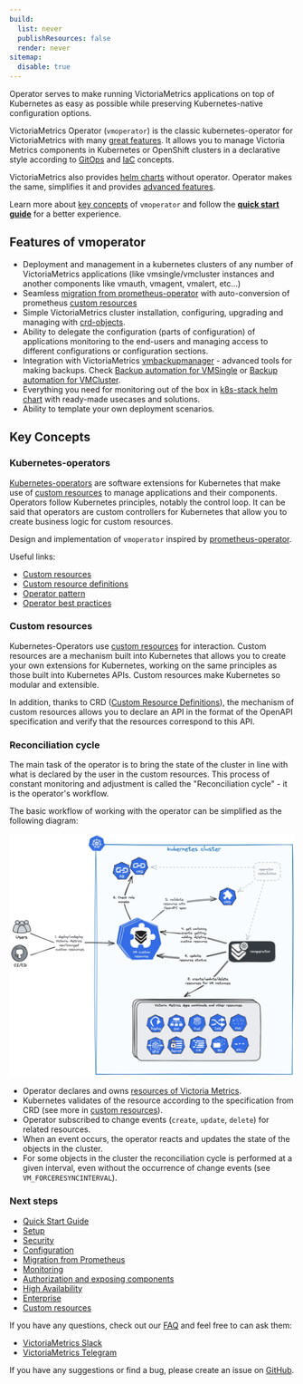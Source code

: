 ```yaml
---
build:
  list: never
  publishResources: false
  render: never
sitemap:
  disable: true
---
```

Operator serves to make running VictoriaMetrics applications on top of Kubernetes as easy as possible while preserving Kubernetes-native configuration options.

VictoriaMetrics Operator (`vmoperator`) is the classic kubernetes-operator for VictoriaMetrics with many [great features](https://docs.victoriametrics.com/operator/#features-of-vmoperator).
It allows you to manage Victoria Metrics components in Kubernetes or OpenShift clusters
in a declarative style according to [GitOps](https://www.redhat.com/en/topics/devops/what-is-gitops)
and [IaC](https://en.wikipedia.org/wiki/Infrastructure_as_code) concepts.

VictoriaMetrics also provides [helm charts](https://docs.victoriametrics.com/helm/) without operator.
Operator makes the same, simplifies it and provides [advanced features](https://docs.victoriametrics.com/operator/#features-of-vmoperator).

Learn more about [key concepts](https://docs.victoriametrics.com/operator/#key-concepts) of `vmoperator` and follow the **[quick start guide](https://docs.victoriametrics.com/operator/quick-start/)** for a better experience.

## Features of vmoperator

- Deployment and management in a kubernetes clusters of any number of VictoriaMetrics applications (like vmsingle/vmcluster instances and another components like vmauth, vmagent, vmalert, etc...)
- Seamless [migration from prometheus-operator](https://docs.victoriametrics.com/operator/integrations/prometheus/) with auto-conversion of prometheus [custom resources](https://docs.victoriametrics.com/operator/resources/)
- Simple VictoriaMetrics cluster installation, configuring, upgrading and managing with [crd-objects](https://docs.victoriametrics.com/operator/resources/).
- Ability to delegate the configuration (parts of configuration) of applications monitoring to the end-users and managing access to different configurations or configuration sections.
- Integration with VictoriaMetrics [vmbackupmanager](https://docs.victoriametrics.com/victoriametrics/vmbackupmanager/) - advanced tools for making backups. Check [Backup automation for VMSingle](https://docs.victoriametrics.com/operator/resources/vmsingle/#backup-automation) or [Backup automation for VMCluster](https://docs.victoriametrics.com/operator/resources/vmcluster/#backup-automation).
- Everything you need for monitoring out of the box in [k8s-stack helm chart](https://docs.victoriametrics.com/helm/victoriametrics-k8s-stack/) with ready-made usecases and solutions.
- Ability to template your own deployment scenarios.

## Key Concepts

### Kubernetes-operators

[Kubernetes-operators](https://kubernetes.io/docs/concepts/extend-kubernetes/operator/) are software extensions
for Kubernetes that make use of [custom resources](https://docs.victoriametrics.com/operator/resources/) to manage applications and their components.
Operators follow Kubernetes principles, notably the control loop.
It can be said that operators are custom controllers for Kubernetes that allow you to create business logic for custom resources.

Design and implementation of `vmoperator` inspired by [prometheus-operator](https://github.com/prometheus-operator/prometheus-operator).

Useful links:
- [Custom resources](https://kubernetes.io/docs/concepts/extend-kubernetes/api-extension/custom-resources/)
- [Custom resource definitions](https://kubernetes.io/docs/tasks/extend-kubernetes/custom-resources/custom-resource-definitions/)
- [Operator pattern](https://kubernetes.io/docs/concepts/extend-kubernetes/operator/)
- [Operator best practices](https://sdk.operatorframework.io/docs/best-practices/)

### Custom resources

Kubernetes-Operators use [custom resources](https://kubernetes.io/docs/concepts/extend-kubernetes/api-extension/custom-resources/)
for interaction. Custom resources are a mechanism built into Kubernetes that allows you to create your own extensions for Kubernetes,
working on the same principles as those built into Kubernetes APIs. Custom resources make Kubernetes so modular and extensible.

In addition, thanks to CRD ([Custom Resource Definitions](https://kubernetes.io/docs/tasks/extend-kubernetes/custom-resources/custom-resource-definitions/)),
the mechanism of custom resources allows you to declare an API in the format of the OpenAPI specification and verify that the resources correspond to this API.

### Reconciliation cycle

The main task of the operator is to bring the state of the cluster in line with what is declared by the user in the custom resources.
This process of constant monitoring and adjustment is called the "Reconciliation cycle" - it is the operator's workflow.

The basic workflow of working with the operator can be simplified as the following diagram:

![operator workflow](./README_operator-workflow.webp)

- Operator declares and owns [resources of Victoria Metrics](https://docs.victoriametrics.com/operator/resources/).
- Kubernetes validates of the resource according to the specification from CRD (see more in [custom resources](https://docs.victoriametrics.com/operator/resources/)).
- Operator subscribed to change events (`create`, `update`, `delete`) for related resources.
- When an event occurs, the operator reacts and updates the state of the objects in the cluster.
- For some objects in the cluster the reconciliation cycle is performed at a given interval, even without the occurrence of change events (see `VM_FORCERESYNCINTERVAL`).

### Next steps
- [Quick Start Guide](https://docs.victoriametrics.com/operator/quick-start/)
- [Setup](https://docs.victoriametrics.com/operator/setup/)
- [Security](https://docs.victoriametrics.com/operator/security/)
- [Configuration](https://docs.victoriametrics.com/operator/configuration/)
- [Migration from Prometheus](https://docs.victoriametrics.com/operator/integrations/prometheus/)
- [Monitoring](https://docs.victoriametrics.com/operator/monitoring/)
- [Authorization and exposing components](https://docs.victoriametrics.com/operator/auth/)
- [High Availability](https://docs.victoriametrics.com/operator/high-availability/)
- [Enterprise](https://docs.victoriametrics.com/operator/enterprise/)
- [Custom resources](https://docs.victoriametrics.com/operator/resources/)

If you have any questions, check out our [FAQ](https://docs.victoriametrics.com/operator/faq/)
and feel free to can ask them:
- [VictoriaMetrics Slack](https://victoriametrics.slack.com/)
- [VictoriaMetrics Telegram](https://t.me/VictoriaMetrics_en)

If you have any suggestions or find a bug, please create an issue
on [GitHub](https://github.com/VictoriaMetrics/operator/issues/new).
